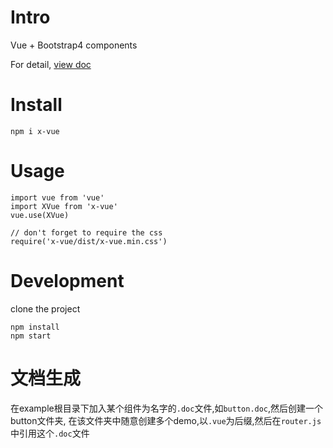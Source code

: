 # Intro
Vue + Bootstrap4 components

For detail, [view doc](https://x-front-team.github.io/x-vue/)

# Install
```
npm i x-vue
```

# Usage
```
import vue from 'vue'
import XVue from 'x-vue'
vue.use(XVue)

// don't forget to require the css
require('x-vue/dist/x-vue.min.css')
```

# Development
clone the project
```
npm install
npm start
```

# 文档生成
在example根目录下加入某个组件为名字的`.doc`文件,如`button.doc`,然后创建一个button文件夹,
在该文件夹中随意创建多个demo,以`.vue`为后缀,然后在`router.js`中引用这个`.doc`文件
